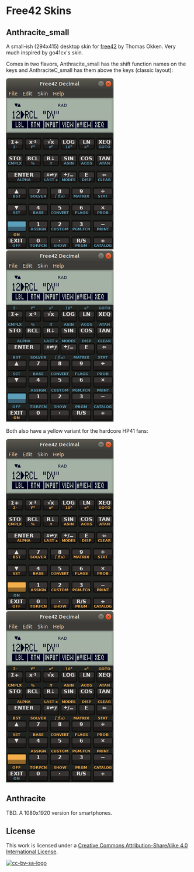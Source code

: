 # Free42 Skins

## Anthracite_small

 A small-ish (294x415) desktop skin for [free42] by Thomas Okken. Very much inspired by go41cx's skin.

Comes in two flavors, Anthracite_small has the shift function names on the keys and AnthraciteC_small has them
above the keys (classic layout):

![Anthracite small skin][anthracite_small] ![Anthracite classic small skin][anthraciteC_small]

Both also have a yellow variant for the hardcore HP41 fans:

![Anthracite/Yellow small skin][anthracite_small_Yellow] ![Anthracite/Yellow classic small skin][anthraciteC_small_Yellow]

## Anthracite

TBD. A 1080x1920 version for smartphones.

## License

This work is licensed under a [Creative Commons Attribution-ShareAlike 4.0 International License][cc-by-sa].

[![cc-by-sa-logo]][cc-by-sa]

[free42]: http://thomasokken.com/free42/
[cc-by-sa-logo]: https://i.creativecommons.org/l/by-sa/4.0/88x31.png
[cc-by-sa]: https://creativecommons.org/licenses/by-sa/4.0/
[anthracite_small]: https://github.com/db47h/free42skins/blob/master/Anthracite_small.png?raw=true
[anthracite_small_Yellow]: https://github.com/db47h/free42skins/blob/master/Anthracite_small_Yellow.png?raw=true
[anthraciteC_small]: https://github.com/db47h/free42skins/blob/master/AnthraciteC_small.png?raw=true
[anthraciteC_small_Yellow]: https://github.com/db47h/free42skins/blob/master/AnthraciteC_small_Yellow.png?raw=true